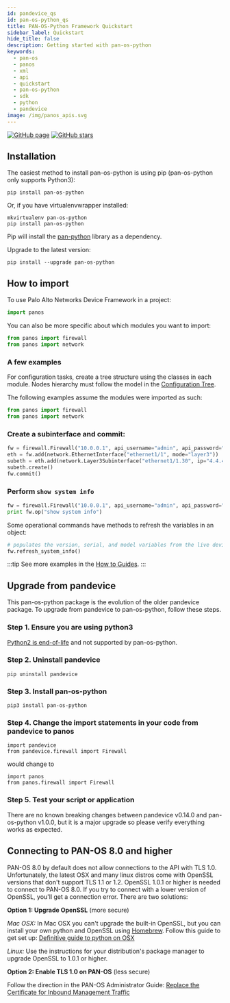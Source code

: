 ```yaml
---
id: pandevice_qs
id: pan-os-python_qs
title: PAN-OS-Python Framework Quickstart
sidebar_label: Quickstart
hide_title: false
description: Getting started with pan-os-python
keywords:
  - pan-os
  - panos
  - xml
  - api
  - quickstart
  - pan-os-python
  - sdk
  - python
  - pandevice
image: /img/panos_apis.svg
---
```


[![GitHub page](https://img.shields.io/badge/GitHub-Repo-brightgreen?style=for-the-badge&logo=github)](https://github.com/PaloAltoNetworks/pan-os-python) [![GitHub stars](https://img.shields.io/github/stars/PaloAltoNetworks/pan-os-python?style=for-the-badge)](https://github.com/PaloAltoNetworks/pan-os-python)

## Installation

The easiest method to install pan-os-python is using pip (pan-os-python only supports Python3):

```
pip install pan-os-python
```

Or, if you have virtualenvwrapper installed:

```shell-session
mkvirtualenv pan-os-python
pip install pan-os-python
```

Pip will install the [pan-python](/docs/apis/panpython_qs) library as a dependency.

Upgrade to the latest version:

```shell-session
pip install --upgrade pan-os-python
```

## How to import

To use Palo Alto Networks Device Framework in a project:

```python
import panos
```

You can also be more specific about which modules you want to import:

```python
from panos import firewall
from panos import network
```

### A few examples

For configuration tasks, create a tree structure using the classes in
each module. Nodes hierarchy must follow the model in the [Configuration
Tree](https://pan-os-python.readthedocs.io/en/latest/configtree.html).

The following examples assume the modules were imported as such:

```python
from panos import firewall
from panos import network
```

### Create a subinterface and commit:

```python
fw = firewall.Firewall("10.0.0.1", api_username="admin", api_password="admin")
eth = fw.add(network.EthernetInterface("ethernet1/1", mode="layer3"))
subeth = eth.add(network.Layer3Subinterface("ethernet1/1.30", ip="4.4.4.4/24", tag=30))
subeth.create()
fw.commit()
```

### Perform `show system info`

```python
fw = firewall.Firewall("10.0.0.1", api_username="admin", api_password="admin")
print fw.op("show system info")
```

Some operational commands have methods to refresh the variables in an
object:

```python
# populates the version, serial, and model variables from the live device
fw.refresh_system_info()
```

:::tip
See more examples in the [How to Guides](https://pan-os-python.readthedocs.io/en/latest/howto.html).
:::

## Upgrade from pandevice

This pan-os-python package is the evolution of the older pandevice package. To upgrade from pandevice to pan-os-python, follow these steps.

### Step 1. Ensure you are using python3

[Python2 is end-of-life](https://www.python.org/doc/sunset-python-2/) and not supported by pan-os-python.

### Step 2. Uninstall pandevice

```shell-session
pip uninstall pandevice
```

### Step 3. Install pan-os-python

```shell-session
pip3 install pan-os-python
```

### Step 4. Change the import statements in your code from pandevice to panos

```shell-session
import pandevice
from pandevice.firewall import Firewall
```
would change to

```shell-session
import panos
from panos.firewall import Firewall
```

### Step 5. Test your script or application

There are no known breaking changes between pandevice v0.14.0 and pan-os-python v1.0.0, but it is a major upgrade so please verify everything works as expected.


## Connecting to PAN-OS 8.0 and higher

PAN-OS 8.0 by default does not allow connections to the API with TLS
1.0. Unfortunately, the latest OSX and many linux distros come with
OpenSSL versions that don't support TLS 1.1 or 1.2. OpenSSL 1.0.1 or
higher is needed to connect to PAN-OS 8.0. If you try to connect with a
lower version of OpenSSL, you'll get a connection error. There are two
solutions:

**Option 1: Upgrade OpenSSL** (more secure)

_Mac OSX:_ In Mac OSX you can't upgrade the built-in OpenSSL, but you
can install your own python and OpenSSL using [Homebrew](https://brew.sh/). Follow this
guide to get set up: [Definitive guide to python on OSX](https://medium.com/@briantorresgil/definitive-guide-to-python-on-mac-osx-65acd8d969d0)

_Linux:_ Use the instructions for your distribution's package manager to
upgrade OpenSSL to 1.0.1 or higher.

**Option 2: Enable TLS 1.0 on PAN-OS** (less secure)

Follow the direction in the PAN-OS Administrator Guide: [Replace the
Certificate for Inbound Management Traffic](https://www.paloaltonetworks.com/documentation/80/pan-os/pan-os/certificate-management/replace-the-certificate-for-inbound-management-traffic)

